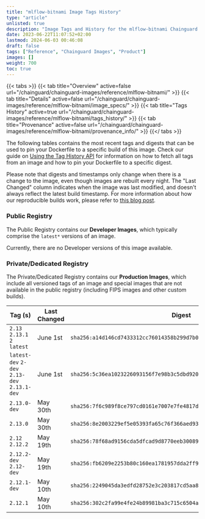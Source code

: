 ```yaml
---
title: "mlflow-bitnami Image Tags History"
type: "article"
unlisted: true
description: "Image Tags and History for the mlflow-bitnami Chainguard Image"
date: 2023-06-22T11:07:52+02:00
lastmod: 2024-06-03 00:46:08
draft: false
tags: ["Reference", "Chainguard Images", "Product"]
images: []
weight: 700
toc: true
---
```


{{< tabs >}}
{{< tab title="Overview" active=false url="/chainguard/chainguard-images/reference/mlflow-bitnami/" >}}
{{< tab title="Details" active=false url="/chainguard/chainguard-images/reference/mlflow-bitnami/image_specs/" >}}
{{< tab title="Tags History" active=true url="/chainguard/chainguard-images/reference/mlflow-bitnami/tags_history/" >}}
{{< tab title="Provenance" active=false url="/chainguard/chainguard-images/reference/mlflow-bitnami/provenance_info/" >}}
{{</ tabs >}}

The following tables contains the most recent tags and digests that can be used to pin your Dockerfile to a specific build of this image. Check our guide on [Using the Tag History API](/chainguard/chainguard-images/using-the-tag-history-api/) for information on how to fetch all tags from an image and how to pin your Dockerfile to a specific digest.

Please note that digests and timestamps only change when there is a change to the image, even though images are rebuilt every night. The "Last Changed" column indicates when the image was last modified, and doesn't always reflect the latest build timestamp. For more information about how our reproducible builds work, please refer to [this blog post](https://www.chainguard.dev/unchained/reproducing-chainguards-reproducible-image-builds).

### Public Registry
The Public Registry contains our **Developer Images**, which typically comprise the `latest*` versions of an image.

Currently, there are no Developer versions of this image available.

### Private/Dedicated Registry
The Private/Dedicated Registry contains our **Production Images**, which include all versioned tags of an image and special images that are not available in the public registry (including FIPS images and other custom builds).

| Tag (s)                                       | Last Changed | Digest                                                                    |
|-----------------------------------------------|--------------|---------------------------------------------------------------------------|
|  `2.13` `2.13.1` `2` `latest`                 | June 1st     | `sha256:a14d146cd7433312cc76014358b299d7b00c985f486320a1483979eab4c2e9ed` |
|  `latest-dev` `2-dev` `2.13-dev` `2.13.1-dev` | June 1st     | `sha256:5c36ea1023226093156f7e98b3c5dbd9205d719402b423417f0bc67c428db359` |
|  `2.13.0-dev`                                 | May 30th     | `sha256:7f6c989f8ce797cd0161e7007e7fe4817d7cb9d66010ed106f08e0e9b90940a0` |
|  `2.13.0`                                     | May 30th     | `sha256:8e2003229ef5e05393fa65c76f366aed93569760c208aed9627ca5bb95854721` |
|  `2.12` `2.12.2`                              | May 19th     | `sha256:78f68ad9156cda5dfcad9d8770eeb3008940160f03f50245fd6b4209c9386caf` |
|  `2.12.2-dev` `2.12-dev`                      | May 19th     | `sha256:fb6209e2253b80c160ea1781957dda2ff983f1416f46c72736bedc01a87a2adb` |
|  `2.12.1-dev`                                 | May 10th     | `sha256:2249045da3edfd28752e3c203817cd5aa8617685e06bc0fb65c9553d2bf7d9b6` |
|  `2.12.1`                                     | May 10th     | `sha256:302c2fa99e4fe24b89981ba3c715c6504a6a3c23c008e26ab1ca414cbef8c7d8` |

